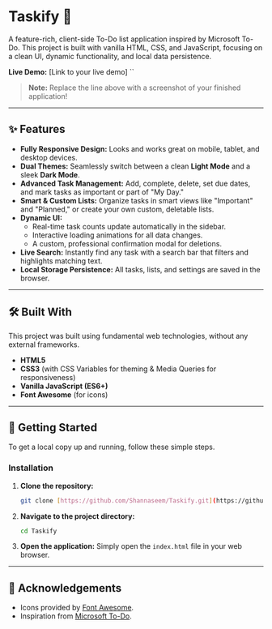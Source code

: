 # Taskify 📝

A feature-rich, client-side To-Do list application inspired by Microsoft To-Do. This project is built with vanilla HTML, CSS, and JavaScript, focusing on a clean UI, dynamic functionality, and local data persistence.

**Live Demo:** [Link to your live demo] ``

> **Note:** Replace the line above with a screenshot of your finished application!

---

## ✨ Features

- **Fully Responsive Design:** Looks and works great on mobile, tablet, and desktop devices.
- **Dual Themes:** Seamlessly switch between a clean **Light Mode** and a sleek **Dark Mode**.
- **Advanced Task Management:** Add, complete, delete, set due dates, and mark tasks as important or part of "My Day."
- **Smart & Custom Lists:** Organize tasks in smart views like "Important" and "Planned," or create your own custom, deletable lists.
- **Dynamic UI:**
  - Real-time task counts update automatically in the sidebar.
  - Interactive loading animations for all data changes.
  - A custom, professional confirmation modal for deletions.
- **Live Search:** Instantly find any task with a search bar that filters and highlights matching text.
- **Local Storage Persistence:** All tasks, lists, and settings are saved in the browser.

---

## 🛠️ Built With

This project was built using fundamental web technologies, without any external frameworks.

- **HTML5**
- **CSS3** (with CSS Variables for theming & Media Queries for responsiveness)
- **Vanilla JavaScript (ES6+)**
- **Font Awesome** (for icons)

---

## 🚀 Getting Started

To get a local copy up and running, follow these simple steps.

### Installation

1.  **Clone the repository:**
    ```sh
    git clone [https://github.com/Shannaseem/Taskify.git](https://github.com/Shannaseem/Taskify.git)
    ```
2.  **Navigate to the project directory:**
    ```sh
    cd Taskify
    ```
3.  **Open the application:**
    Simply open the `index.html` file in your web browser.

---

## 🙏 Acknowledgements

- Icons provided by [Font Awesome](https://fontawesome.com/).
- Inspiration from [Microsoft To-Do](https://to-do.microsoft.com/).
